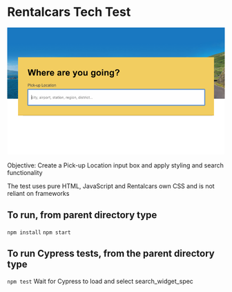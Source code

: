 # Rentalcars Tech Test
![Screenshot](screenshot-main.png)

Objective: Create a Pick-up Location input box and apply styling and search functionality 

The test uses pure HTML, JavaScript and Rentalcars own CSS and is not reliant on frameworks  


## To run, from parent directory type 
``npm install``
``npm start``

## To run Cypress tests, from the parent directory type
``npm test``
Wait for Cypress to load and select search_widget_spec 
